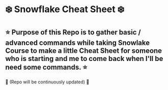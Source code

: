 # ❄️ Snowflake Cheat Sheet ❄️

⭐ Purpose of this Repo is to gather basic / advanced commands while taking Snowlake Course to make a little Cheat Sheet for someone who is starting and me to come back when I'll be need some commands. ⭐
---
📝 (Repo will be continuously updated) 📝

